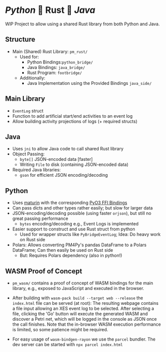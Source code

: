 # _Python_ 🌉 Rust 🌉 _Java_
WIP Project to allow using a shared Rust library from both Python and Java.

## Structure
- Main (Shared) Rust Library: `pm_rust/`
  - Used for:
    - Python Bindings:`python_bridge/`
    - Java Bindings: `java_bridge/`
    - Rust Program: `footbridge/`
  - Additionally:
    - Java Implementation using the Provided Bindings `java_side/`
   
## Main Library
- `EventLog` struct
- Function to add artificial start/end activities to an event log
- Allow building activity projections of logs (+ required structs)

## Java
- Uses `jni` to allow Java code to call shared Rust library
- Object Passing:
  - `byte[]` JSON-encoded data [faster]
  - Writing `File` to disk (containing JSON-encoded data)
- Required Java libraries:
  - `gson` for efficient JSON encoding/decoding
  
## Python
- Uses [maturin](https://github.com/PyO3/maturin) with the corresponding [PyO3 FFI Bindings](https://github.com/PyO3/PyO3)
- Can pass dicts and other types rather easily; but slow for larger data
- JSON-encoding/decoding possible (using faster `orjson`), but still no great passing performance
  - `bytes` encoding/decoding e.g., Event Logs is implemented
- Easier support to construct and use Rust struct from python
  - Used for wrapper structs like `PyBridgeEventLog`; Idea: Do heavy work on Rust side
- Polars: Allows converting PM4Py's pandas DataFrame to a Polars DataFrame; Can then easily be used on Rust side
  - But: Requires Polars dependency (also in python!)


## WASM Proof of Concept
- `pm_wasm/` contains a proof of concept of WASM bindings for the main library, e.g., exposed to JavaScript and executed in the browser.
- After building with `wasm-pack build --target web --release` the `index.html` file can be served (at root): The resulting webpage contains a file input allowing an XES event log to be selected.
After selecting a file, clicking the 'Go' button will execute the generated WASM and discover a Petri net, which will be logged in the console as JSON once the call finishes. Note that the in-browser WASM execution performance is limited, so some patience might be required.  

- For easy usage of `wasm-bindgen-rayon` we use the `parcel` bundler. The dev server can be started with `npx parcel index.html`